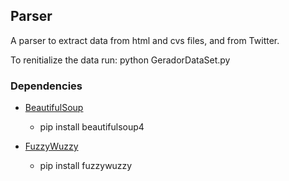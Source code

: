 ## Parser

A parser to extract data from html and cvs files, and from Twitter.

To renitialize the data run: python GeradorDataSet.py

### Dependencies 
* [BeautifulSoup](https://www.crummy.com/software/BeautifulSoup/)
	- pip install beautifulsoup4

* [FuzzyWuzzy](https://github.com/seatgeek/fuzzywuzzy)
	- pip install fuzzywuzzy

